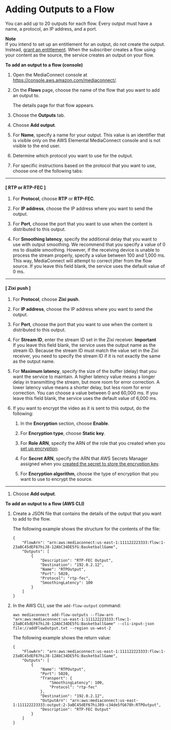 # Adding Outputs to a Flow<a name="outputs-add"></a>

You can add up to 20 outputs for each flow\. Every output must have a name, a protocol, an IP address, and a port\.

**Note**  
If you intend to set up an entitlement for an output, do not create the output\. Instead, [grant an entitlement](entitlements-grant.md)\. When the subscriber creates a flow using your content as the source, the service creates an output on your flow\.

**To add an output to a flow \(console\)**

1. Open the MediaConnect console at [https://console\.aws\.amazon\.com/mediaconnect/](https://console.aws.amazon.com/mediaconnect/)\.

1. On the **Flows** page, choose the name of the flow that you want to add an output to\.

   The details page for that flow appears\. 

1. Choose the **Outputs** tab\.

1. Choose **Add output**\.

1. For **Name**, specify a name for your output\. This value is an identifier that is visible only on the AWS Elemental MediaConnect console and is not visible to the end user\.

1. Determine which protocol you want to use for the output\.

1. For specific instructions based on the protocol that you want to use, choose one of the following tabs:

------
#### [ RTP or RTP\-FEC ]

   1. For **Protocol**, choose **RTP** or **RTP\-FEC**\. 

   1. For **IP address**, choose the IP address where you want to send the output\.

   1. For **Port**, choose the port that you want to use when the content is distributed to this output\.

   1. For **Smoothing latency**, specify the additional delay that you want to use with output smoothing\. We recommend that you specify a value of 0 ms to disable smoothing\. However, if the receiving device is unable to process the stream properly, specify a value between 100 and 1,000 ms\. This way, MediaConnect will attempt to correct jitter from the flow source\. If you leave this field blank, the service uses the default value of 0 ms\.

------
#### [ Zixi push ]

   1. For **Protocol**, choose **Zixi push**\. 

   1. For **IP address**, choose the IP address where you want to send the output\.

   1. For **Port**, choose the port that you want to use when the content is distributed to this output\.

   1. For **Stream ID**, enter the stream ID set in the Zixi receiver\.
**Important**  
If you leave this field blank, the service uses the output name as the stream ID\. Because the stream ID must match the value set in the Zixi receiver, you need to specify the stream ID if it is not exactly the same as the output name\.

   1. For **Maximum latency**, specify the size of the buffer \(delay\) that you want the service to maintain\. A higher latency value means a longer delay in transmitting the stream, but more room for error correction\. A lower latency value means a shorter delay, but less room for error correction\. You can choose a value between 0 and 60,000 ms\. If you leave this field blank, the service uses the default value of 6,000 ms\.

   1. If you want to encrypt the video as it is sent to this output, do the following:

      1. In the **Encryption** section, choose **Enable**\.

      1. For **Encryption type**, choose **Static key**\.

      1. For **Role ARN**, specify the ARN of the role that you created when you [set up encryption](encryption-static-key-set-up.md#encryption-static-key-set-up-create-iam-role)\.

      1. For **Secret ARN**, specify the ARN that AWS Secrets Manager assigned when you [created the secret to store the encryption key](encryption-static-key-set-up.md#encryption-static-key-set-up-store-key)\.

      1. For **Encryption algorithm**, choose the type of encryption that you want to use to encrypt the source\.

------

1. Choose **Add output**\.

**To add an output to a flow \(AWS CLI\)**

1. Create a JSON file that contains the details of the output that you want to add to the flow\.

   The following example shows the structure for the contents of the file:

   ```
   {
       "FlowArn": "arn:aws:mediaconnect:us-east-1:111122223333:flow:1-23aBC45dEF67hiJ8-12AbC34DE5fG:BasketballGame",
       "Outputs": [
           {
               "Description": "RTP-FEC Output",
               "Destination": "192.0.2.12",
               "Name": "RTPOutput",
               "Port": 5020,
               "Protocol": "rtp-fec",
               "SmoothingLatency": 100
           }
       ]
   }
   ```

1. In the AWS CLI, use the `add-flow-output` command:

   ```
   aws mediaconnect add-flow-outputs --flow-arn "arn:aws:mediaconnect:us-east-1:111122223333:flow:1-23aBC45dEF67hiJ8-12AbC34DE5fG:BasketballGame" --cli-input-json file://addFlowOutput.txt --region us-west-2
   ```

   The following example shows the return value:

   ```
   {
       "FlowArn": "arn:aws:mediaconnect:us-east-1:111122223333:flow:1-23aBC45dEF67hiJ8-12AbC34DE5fG:BasketballGame",
       "Outputs": [
           {
               "Name": "RTPOutput",
               "Port": 5020,
               "Transport": {
                   "SmoothingLatency": 100,
                   "Protocol": "rtp-fec"
               },
               "Destination": "192.0.2.12",
               "OutputArn": "arn:aws:mediaconnect:us-east-1:111122223333:output:2-3aBC45dEF67hiJ89-c34de5fG678h:RTPOutput",
               "Description": "RTP-FEC Output"
           }
       ]
   }
   ```